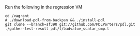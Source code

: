 Run the following in the regression VM

```shell
cd /vagrant
# ./download-pdl-from-backpan && ./install-pdl
git clone --branch=sf390 git://github.com/PDLPorters/pdl.git
./gather-test-result pdl/t/badvalue_scalar_cmp.t
```
